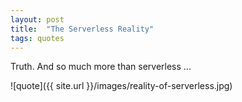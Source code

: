 ```yaml
---
layout: post
title:  "The Serverless Reality"
tags: quotes
---
```


Truth. And so much more than serverless ...

![quote]({{ site.url }}/images/reality-of-serverless.jpg)
